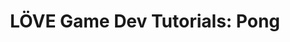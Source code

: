 ---
title: 'LÖVE Game Dev Tutorials: Pong'
summary: 'In this beginner level tutorial, well use the LÖVE framework to develop one of the most basic videogames, Pong.'
createdAt: 'today'
---